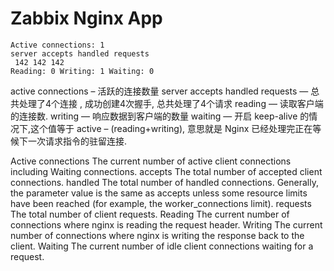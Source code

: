 # Zabbix Nginx App

```
Active connections: 1
server accepts handled requests
 142 142 142
Reading: 0 Writing: 1 Waiting: 0
```

active connections – 活跃的连接数量
server accepts handled requests — 总共处理了4个连接 , 成功创建4次握手, 总共处理了4个请求
reading — 读取客户端的连接数.
writing — 响应数据到客户端的数量
waiting — 开启 keep-alive 的情况下,这个值等于 active – (reading+writing), 意思就是 Nginx 已经处理完正在等候下一次请求指令的驻留连接.

Active connections
The current number of active client connections including Waiting connections.
accepts
The total number of accepted client connections.
handled
The total number of handled connections. Generally, the parameter value is the same as accepts unless some resource limits have been reached (for example, the worker_connections limit).
requests
The total number of client requests.
Reading
The current number of connections where nginx is reading the request header.
Writing
The current number of connections where nginx is writing the response back to the client.
Waiting
The current number of idle client connections waiting for a request.
